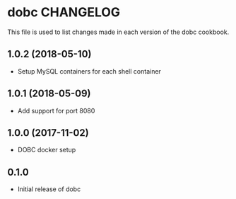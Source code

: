 dobc CHANGELOG
==============
This file is used to list changes made in each version of the
dobc cookbook.

1.0.2 (2018-05-10)
------------------
- Setup MySQL containers for each shell container

1.0.1 (2018-05-09)
------------------
- Add support for port 8080

1.0.0 (2017-11-02)
------------------
- DOBC docker setup

0.1.0
-----
- Initial release of dobc

